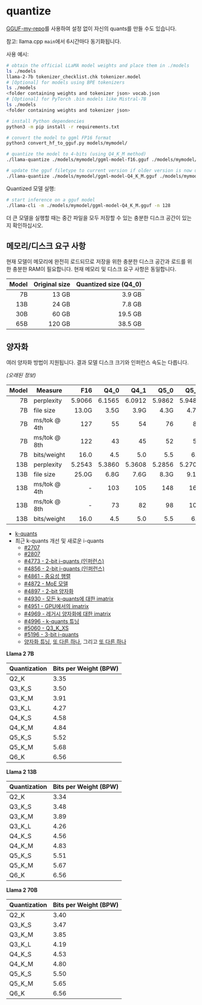 # quantize

[GGUF-my-repo](https://huggingface.co/spaces/ggml-org/gguf-my-repo)를 사용하여 설정 없이 자신의 quants를 만들 수도 있습니다.

참고: llama.cpp `main`에서 6시간마다 동기화됩니다.

사용 예시:

```bash
# obtain the official LLaMA model weights and place them in ./models
ls ./models
llama-2-7b tokenizer_checklist.chk tokenizer.model
# [Optional] for models using BPE tokenizers
ls ./models
<folder containing weights and tokenizer json> vocab.json
# [Optional] for PyTorch .bin models like Mistral-7B
ls ./models
<folder containing weights and tokenizer json>

# install Python dependencies
python3 -m pip install -r requirements.txt

# convert the model to ggml FP16 format
python3 convert_hf_to_gguf.py models/mymodel/

# quantize the model to 4-bits (using Q4_K_M method)
./llama-quantize ./models/mymodel/ggml-model-f16.gguf ./models/mymodel/ggml-model-Q4_K_M.gguf Q4_K_M

# update the gguf filetype to current version if older version is now unsupported
./llama-quantize ./models/mymodel/ggml-model-Q4_K_M.gguf ./models/mymodel/ggml-model-Q4_K_M-v2.gguf COPY
```

Quantized 모델 실행:

```bash
# start inference on a gguf model
./llama-cli -m ./models/mymodel/ggml-model-Q4_K_M.gguf -n 128
```

더 큰 모델을 실행할 때는 중간 파일을 모두 저장할 수 있는 충분한 디스크 공간이 있는지 확인하십시오.

## 메모리/디스크 요구 사항

현재 모델이 메모리에 완전히 로드되므로 저장을 위한 충분한 디스크 공간과 로드를 위한 충분한 RAM이 필요합니다. 현재 메모리 및 디스크 요구 사항은 동일합니다.

| Model | Original size | Quantized size (Q4_0) |
|------:|--------------:|----------------------:|
|    7B |         13 GB |                3.9 GB |
|   13B |         24 GB |                7.8 GB |
|   30B |         60 GB |               19.5 GB |
|   65B |        120 GB |               38.5 GB |

## 양자화

여러 양자화 방법이 지원됩니다. 결과 모델 디스크 크기와 인퍼런스 속도는 다릅니다.

*(오래된 정보)*

| Model | Measure      |    F16 |   Q4_0 |   Q4_1 |   Q5_0 |   Q5_1 |   Q8_0 |
|------:|--------------|-------:|-------:|-------:|-------:|-------:|-------:|
|    7B | perplexity   | 5.9066 | 6.1565 | 6.0912 | 5.9862 | 5.9481 | 5.9070 |
|    7B | file size    |  13.0G |   3.5G |   3.9G |   4.3G |   4.7G |   6.7G |
|    7B | ms/tok @ 4th |    127 |     55 |     54 |     76 |     83 |     72 |
|    7B | ms/tok @ 8th |    122 |     43 |     45 |     52 |     56 |     67 |
|    7B | bits/weight  |   16.0 |    4.5 |    5.0 |    5.5 |    6.0 |    8.5 |
|   13B | perplexity   | 5.2543 | 5.3860 | 5.3608 | 5.2856 | 5.2706 | 5.2548 |
|   13B | file size    |  25.0G |   6.8G |   7.6G |   8.3G |   9.1G |    13G |
|   13B | ms/tok @ 4th |      - |    103 |    105 |    148 |    160 |    131 |
|   13B | ms/tok @ 8th |      - |     73 |     82 |     98 |    105 |    128 |
|   13B | bits/weight  |   16.0 |    4.5 |    5.0 |    5.5 |    6.0 |    8.5 |

- [k-quants](https://github.com/ggerganov/llama.cpp/pull/1684)
- 최근 k-quants 개선 및 새로운 i-quants
  - [#2707](https://github.com/ggerganov/llama.cpp/pull/2707)
  - [#2807](https://github.com/ggerganov/llama.cpp/pull/2807)
  - [#4773 - 2-bit i-quants (인퍼런스)](https://github.com/ggerganov/llama.cpp/pull/4773)
  - [#4856 - 2-bit i-quants (인퍼런스)](https://github.com/ggerganov/llama.cpp/pull/4856)
  - [#4861 - 중요성 행렬](https://github.com/ggerganov/llama.cpp/pull/4861)
  - [#4872 - MoE 모델](https://github.com/ggerganov/llama.cpp/pull/4872)
  - [#4897 - 2-bit 양자화](https://github.com/ggerganov/llama.cpp/pull/4897)
  - [#4930 - 모든 k-quants에 대한 imatrix](https://github.com/ggerganov/llama.cpp/pull/4930)
  - [#4951 - GPU에서의 imatrix](https://github.com/ggerganov/llama.cpp/pull/4957)
  - [#4969 - 레거시 양자화에 대한 imatrix](https://github.com/ggerganov/llama.cpp/pull/4969)
  - [#4996 - k-quants 튜닝](https://github.com/ggerganov/llama.cpp/pull/4996)
  - [#5060 - Q3_K_XS](https://github.com/ggerganov/llama.cpp/pull/5060)
  - [#5196 - 3-bit i-quants](https://github.com/ggerganov/llama.cpp/pull/5196)
  - [양자화 튜닝](https://github.com/ggerganov/llama.cpp/pull/5320), [또 다른 하나](https://github.com/ggerganov/llama.cpp/pull/5334), 그리고 [또 다른 하나](https://github.com/ggerganov/llama.cpp/pull/5361)

**Llama 2 7B**

| Quantization | Bits per Weight (BPW) |
|--------------|-----------------------|
| Q2_K         | 3.35                  |
| Q3_K_S       | 3.50                  |
| Q3_K_M       | 3.91                  |
| Q3_K_L       | 4.27                  |
| Q4_K_S       | 4.58                  |
| Q4_K_M       | 4.84                  |
| Q5_K_S       | 5.52                  |
| Q5_K_M       | 5.68                  |
| Q6_K         | 6.56                  |

**Llama 2 13B**

Quantization | Bits per Weight (BPW)
-- | --
Q2_K | 3.34
Q3_K_S | 3.48
Q3_K_M | 3.89
Q3_K_L | 4.26
Q4_K_S | 4.56
Q4_K_M | 4.83
Q5_K_S | 5.51
Q5_K_M | 5.67
Q6_K | 6.56

**Llama 2 70B**

Quantization | Bits per Weight (BPW)
-- | --
Q2_K | 3.40
Q3_K_S | 3.47
Q3_K_M | 3.85
Q3_K_L | 4.19
Q4_K_S | 4.53
Q4_K_M | 4.80
Q5_K_S | 5.50
Q5_K_M | 5.65
Q6_K | 6.56
